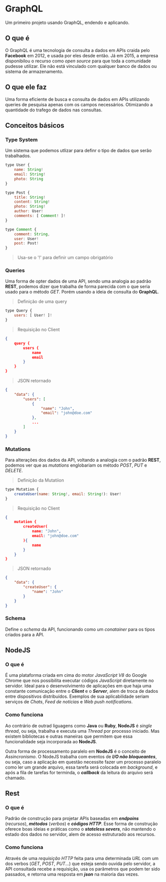 # GraphQL

Um primeiro projeto usando GraphQL, endendo e aplicando.

## O que é

O GraphQL é uma tecnologia de consulta a dados em APIs craida pelo **Facebook** em 2012, e usada por eles desde então. Já em 2015, a empresa disponibilou o recurso como _open source_ para que toda a comunidade pudesse utilizar. Ele não está vinculado com qualquer banco de dados  ou sistema de armazenamento.

## O que ele faz

Uma forma eficiente de busca e consulta de dados em APIs utilizando queries de pesquisa apenas com os campos necessários. Otimizando a quantidade do trafego de dados nas consultas.

## Conceitos básicos

### Type System

Um sistema que  podemos utlizar para definr o tipo de dados que serão trabalhados.

```javascript
type User {
    name: String!
    email: String!
    photo: String
}

type Post {
    title: String!
    content: String!
    photo: String!
    author: User!
    comments: [ Comment! ]!
}

type Comment {
    comment: String,
    user: User!
    post: Post!
}
```

> Usa-se o '!' para definir um campo obrigatório

### Queries

Uma forma de opter dados de uma API, sendo uma analogia ao padrão **REST**, podemos dizer que trabalha de forma parecida com o que seria usado para o método _GET_. Porém usando a ideia de consulta do **GraphQL**.

> Definição de uma query

```javascript
type Query {
    users: [ User! ]!
}
```

> Requisição no Client

```json
{
    query {
        users {
            name
            email
        }
    }
}
```

> JSON retornado

```json
{
    "data": {
        "users": [
            {
                "name": "John",
                "email": "john@doe.com"
            },
            ...
        ]
    }
}
```

### Mutations

Para alterações dos dados da API, voltando a analogia com o padrão **REST**, podemos ver que as _mutations_ englobariam os método _POST_, _PUT_ e _DELETE_.

> Definição da Mutatiion

```javascript
type Mutation {
    createUser(name: String!, email: String!): User!
}
```

> Requisição no Client

```json
{
    mutation {
        createUser(
            name: "John",
            email: "john@doe.com"
        ){
            name
        }
    }
}
```

> JSON retornado

```json
{
    "data": {
        "createUser": {
            "name": "John"
        }
    }
}
```

### Schema

Define o _schema_ da API, funcionando como um _conatainer_ para os tipos criados para a API.

## NodeJS

### O que é

É uma plataforma criada em cima do motor _JavaScript V8_ do Google Chrome que nos possibilita executar códigos _JavaScript_ diretamente no servidor. Ideal para o desenvolvimento de aplicações em que haja uma constante comunicação entre o ***Client*** e o ***Server***, alem de troca de dados entre dispositivos distribuídos. Exemplos de sua aplicabilidade seriam serviços de _Chats_, _Feed de notícias_ e _Web push notifications_.

### Como funciona

Ao contrário de outrad liguagens como **Java** ou **Ruby**, **NodeJS** é _single thread_, ou seja, trabalha e executa uma _Thread_ por processo iniciado. Mas existem bibliotecas e outras maneiras que permitem que essa funcionalidade seja incorporada ao **NodeJS**.

Outra forma de processamento paralelo em **NodeJS** é o conceito de _Assincronismo_. O NodeJS trabalha com eventos de ***I/O não bloqueantes***, ou seja, caso a aplicação em questão necessite fazer um processo paralelo como ler um grande arquivo, essa tarefa será colocada em _background_, e após a fila de tarefas for terminda, o ***callback*** da leitura do arquivo será chamado.

## Rest

### O que é

Padrão de construção para projetar APIs baseadas em ***endpoins*** (_recursos_), ***métodos*** (_verbos_) e ***códigos HTTP***. Esse forma de construção oferece boas ideias e práticas como o ***stateless severs***, não mantendo o estado dos dados no servidor, alem de acesso estruturado aos recursos.

### Como funciona

Através de uma _requisição HTTP_ feita para uma determinada _URL_ com um dos verbos (_GET_, _POST_, _PUT_...) que esteja sendo ouvida pelo servidor, a API consultada recebe a requisição, usa os parâmetros que podem ter sido passados, e retorna uma resposta em ***json*** na maioria das vezes.
